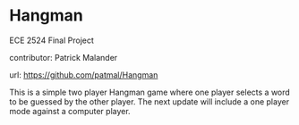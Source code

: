 Hangman
=======

ECE 2524 Final Project

contributor: Patrick Malander

url: https://github.com/patmal/Hangman


This is a simple two player Hangman game where one player selects a word to be guessed by the other player. The next update will include a one player mode against a computer player.


